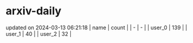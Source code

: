 # arxiv-daily
updated on 2024-03-13 06:21:18
| name | count |
| - | - |
| user_0 | 139 |
| user_1 | 40 |
| user_2 | 32 |
